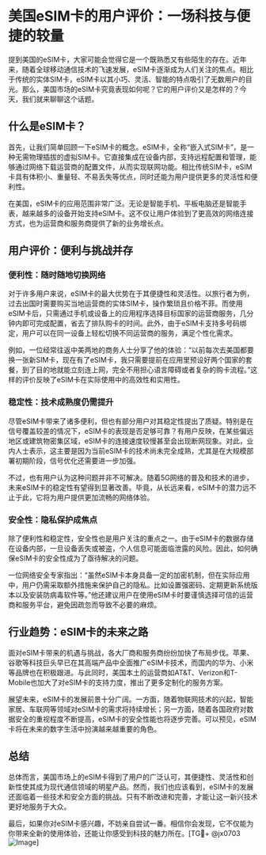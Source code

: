# 美国eSIM卡的用户评价：一场科技与便捷的较量

提到美国的eSIM卡，大家可能会觉得它是一个既熟悉又有些陌生的存在。近年来，随着全球移动通信技术的飞速发展，eSIM卡逐渐成为人们关注的焦点。相比于传统的实体SIM卡，eSIM卡以其小巧、灵活、智能的特点吸引了无数用户的目光。那么，美国市场的eSIM卡究竟表现如何呢？它的用户评价又是怎样的？今天，我们就来聊聊这个话题。

## 什么是eSIM卡？

首先，让我们简单回顾一下eSIM卡的概念。eSIM卡，全称“嵌入式SIM卡”，是一种无需物理插拔的虚拟SIM卡。它直接集成在设备内部，支持远程配置和管理，能够通过网络下载运营商的配置文件，从而实现联网功能。相比传统SIM卡，eSIM卡具有体积小、重量轻、不易丢失等优点，同时还能为用户提供更多的灵活性和便利性。

在美国，eSIM卡的应用范围非常广泛。无论是智能手机、平板电脑还是智能手表，越来越多的设备开始支持eSIM卡。这不仅让用户体验到了更高效的网络连接方式，也为运营商和服务商提供了新的业务增长点。

## 用户评价：便利与挑战并存

### 便利性：随时随地切换网络

对于许多用户来说，eSIM卡的最大优势在于其便捷性和灵活性。以旅行者为例，过去出国时需要购买当地运营商的实体SIM卡，操作繁琐且价格不菲。而使用eSIM卡后，只需通过手机或设备上的应用程序选择目标国家的运营商服务，几分钟内即可完成配置，省去了排队购卡的时间。此外，由于eSIM卡支持多号码绑定，用户可以在同一设备上轻松切换不同运营商的服务，满足个性化需求。

例如，一位经常往返中美两地的商务人士分享了他的体验：“以前每次去美国都要换一张新SIM卡，现在有了eSIM卡，我只需要提前在应用里预设好两个国家的套餐，到了目的地就能立刻连上网，完全不用担心语言障碍或者复杂的购卡流程。”这样的评价反映了eSIM卡在实际使用中的高效性和实用性。

### 稳定性：技术成熟度仍需提升

尽管eSIM卡带来了诸多便利，但也有部分用户对其稳定性提出了质疑。特别是在信号覆盖较差的情况下，eSIM卡的表现是否足够可靠？有用户反映，在某些偏远地区或建筑物密集区域，eSIM卡的连接速度较慢甚至会出现断网现象。对此，业内人士表示，这主要是因为当前eSIM卡的技术尚未完全成熟，尤其是在大规模部署初期阶段，信号优化还需要进一步加强。

不过，也有用户认为这种问题并非不可解决。随着5G网络的普及和技术的进步，未来eSIM卡的稳定性有望得到显著改善。毕竟，从长远来看，eSIM卡的潜力远不止于此，它将为用户提供更加流畅的网络体验。

### 安全性：隐私保护成焦点

除了便利性和稳定性，安全性也是用户关注的重点之一。由于eSIM卡的数据存储在设备内部，一旦设备丢失或被盗，个人信息可能面临泄露的风险。因此，如何确保eSIM卡的安全性成为了亟待解决的问题。

一位网络安全专家指出：“虽然eSIM卡本身具备一定的加密机制，但在实际应用中，用户仍需采取额外措施来保护自己的隐私。比如设置强密码、定期更新系统版本以及安装防病毒软件等。”他还建议用户在使用eSIM卡时要谨慎选择可信的运营商和服务平台，避免因疏忽而导致不必要的麻烦。

## 行业趋势：eSIM卡的未来之路

面对eSIM卡带来的机遇与挑战，各大厂商和服务商纷纷加快了布局步伐。苹果、谷歌等科技巨头早已在其高端产品中全面推广eSIM卡技术，而国内的华为、小米等品牌也在积极跟进。与此同时，美国本土的运营商如AT&T、Verizon和T-Mobile也加大了对eSIM卡的支持力度，推出了更多定制化的服务方案。

展望未来，eSIM卡的发展前景十分广阔。一方面，随着物联网技术的兴起，智能家居、车联网等领域对eSIM卡的需求将持续增长；另一方面，随着各国政府对数据安全的重视程度不断提高，eSIM卡的安全性能也将逐步完善。可以预见，eSIM卡将在未来的数字生活中扮演越来越重要的角色。

## 总结

总体而言，美国市场上的eSIM卡得到了用户的广泛认可，其便捷性、灵活性和创新性使其成为现代通信领域的明星产品。然而，我们也应该看到，eSIM卡的发展还面临着一些技术和安全方面的挑战。只有不断改进和完善，才能让这一新兴技术更好地服务于大众。

最后，如果你对eSIM卡感兴趣，不妨亲自尝试一番。相信你会发现，它不仅能为你带来全新的使用体验，还能让你感受到科技的魅力所在。[TG💪+ @jx0703 ![Image](https://github.com/user-attachments/assets/dbca1d08-cadb-493c-b0ec-ad6f7a83f270)]